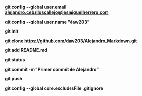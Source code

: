 [comment]: <> (Alejandro Ceballos Callejo)

[comment]: <> (Comandos)

**git config --global user.email alejandro.ceballoscallejo@iesmiguelherrero.com**

**git config --global user.name "daw203"**

**git init**

**git clone https://github.com/daw203/Alejandro_Markdown.git**

**git add README.md**

**git status**

**git commit -m "Primer commit de Alejandro"**

**git push**

**git config --global core.excludesFile .gitignore**


